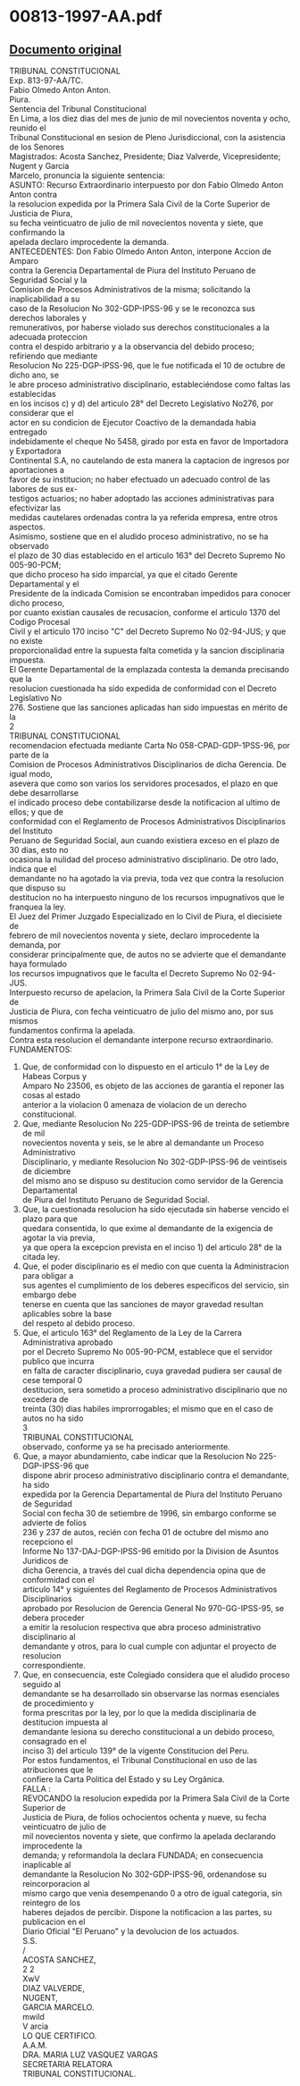 
00813-1997-AA.pdf
=================
  
[Documento original](https://tc.gob.pe/jurisprudencia/1998/00813-1997-AA.pdf)  
---  
TRIBUNAL CONSTITUCIONAL  
Exp. 813-97-AA/TC.  
Fabio Olmedo Anton Anton.  
Piura.  
Sentencia del Tribunal Constitucional  
En Lima, a los diez dias del mes de junio de mil novecientos noventa y ocho, reunido el  
Tribunal Constitucional en sesion de Pleno Jurisdiccional, con la asistencia de los Senores  
Magistrados: Acosta Sanchez, Presidente; Diaz Valverde, Vicepresidente; Nugent y Garcia  
Marcelo, pronuncia la siguiente sentencia:  
ASUNTO: Recurso Extraordinario interpuesto por don Fabio Olmedo Anton Anton contra  
la resolucion expedida por la Primera Sala Civil de la Corte Superior de Justicia de Piura,  
su fecha veinticuatro de julio de mil novecientos noventa y siete, que confirmando la  
apelada declaro improcedente la demanda.  
ANTECEDENTES: Don Fabio Olmedo Anton Anton, interpone Accion de Amparo  
contra la Gerencia Departamental de Piura del Instituto Peruano de Seguridad Social y la  
Comision de Procesos Administrativos de la misma; solicitando la inaplicabilidad a su  
caso de la Resolucion No 302-GDP-IPSS-96 y se le reconozca sus derechos laborales y  
remunerativos, por haberse violado sus derechos constitucionales a la adecuada proteccion  
contra el despido arbitrario y a la observancia del debido proceso; refiriendo que mediante  
Resolucion No 225-DGP-IPSS-96, que le fue notificada el 10 de octubre de dicho ano, se  
le abre proceso administrativo disciplinario, estableciéndose como faltas las establecidas  
en los incisos c) y d) del articulo 28° del Decreto Legislativo No276, por considerar que el  
actor en su condicion de Ejecutor Coactivo de la demandada habia entregado  
indebidamente el cheque No 5458, girado por esta en favor de Importadora y Exportadora  
Continental S.A, no cautelando de esta manera la captacion de ingresos por aportaciones a  
favor de su institucion; no haber efectuado un adecuado control de las labores de sus ex-  
testigos actuarios; no haber adoptado las acciones administrativas para efectivizar las  
medidas cautelares ordenadas contra la ya referida empresa, entre otros aspectos.  
Asimismo, sostiene que en el aludido proceso administrativo, no se ha observado  
el plazo de 30 dias establecido en el articulo 163° del Decreto Supremo No 005-90-PCM;  
que dicho proceso ha sido imparcial, ya que el citado Gerente Departamental y el  
Presidente de la indicada Comision se encontraban impedidos para conocer dicho proceso,  
por cuanto existian causales de recusacion, conforme el articulo 1370 del Codigo Procesal  
Civil y el articulo 170 inciso "C" del Decreto Supremo No 02-94-JUS; y que no existe  
proporcionalidad entre la supuesta falta cometida y la sancion disciplinaria impuesta.  
El Gerente Departamental de la emplazada contesta la demanda precisando que la  
resolucion cuestionada ha sido expedida de conformidad con el Decreto Legislativo No  
276. Sostiene que las sanciones aplicadas han sido impuestas en mérito de la  
2  
TRIBUNAL CONSTITUCIONAL  
recomendacion efectuada mediante Carta No 058-CPAD-GDP-1PSS-96, por parte de la  
Comision de Procesos Administrativos Disciplinarios de dicha Gerencia. De igual modo,  
asevera que como son varios los servidores procesados, el plazo en que debe desarrollarse  
el indicado proceso debe contabilizarse desde la notificacion al ultimo de ellos; y que de  
conformidad con el Reglamento de Procesos Administrativos Disciplinarios del Instituto  
Peruano de Seguridad Social, aun cuando existiera exceso en el plazo de 30 dias, esto no  
ocasiona la nulidad del proceso administrativo disciplinario. De otro lado, indica que el  
demandante no ha agotado la via previa, toda vez que contra la resolucion que dispuso su  
destitucion no ha interpuesto ninguno de los recursos impugnativos que le franquea la ley.  
El Juez del Primer Juzgado Especializado en lo Civil de Piura, el diecisiete de  
febrero de mil novecientos noventa y siete, declaro improcedente la demanda, por  
considerar principalmente que, de autos no se advierte que el demandante haya formulado  
los recursos impugnativos que le faculta el Decreto Supremo No 02-94-JUS.  
Interpuesto recurso de apelacion, la Primera Sala Civil de la Corte Superior de  
Justicia de Piura, con fecha veinticuatro de julio del mismo ano, por sus mismos  
fundamentos confirma la apelada.  
Contra esta resolucion el demandante interpone recurso extraordinario.  
FUNDAMENTOS:  
1. Que, de conformidad con lo dispuesto en el articulo 1° de la Ley de Habeas Corpus y  
Amparo No 23506, es objeto de las acciones de garantia el reponer las cosas al estado  
anterior a la violacion 0 amenaza de violacion de un derecho constitucional.  
2. Que, mediante Resolucion No 225-GDP-IPSS-96 de treinta de setiembre de mil  
novecientos noventa y seis, se le abre al demandante un Proceso Administrativo  
Disciplinario, y mediante Resolucion No 302-GDP-IPSS-96 de veintiseis de diciembre  
del mismo ano se dispuso su destitucion como servidor de la Gerencia Departamental  
de Piura del Instituto Peruano de Seguridad Social.  
3. Que, la cuestionada resolucion ha sido ejecutada sin haberse vencido el plazo para que  
quedara consentida, lo que exime al demandante de la exigencia de agotar la via previa,  
ya que opera la excepcion prevista en el inciso 1) del articulo 28° de la citada ley.  
4. Que, el poder disciplinario es el medio con que cuenta la Administracion para obligar a  
sus agentes el cumplimiento de los deberes especificos del servicio, sin embargo debe  
tenerse en cuenta que las sanciones de mayor gravedad resultan aplicables sobre la base  
del respeto al debido proceso.  
5. Que, el articulo 163° del Reglamento de la Ley de la Carrera Administrativa aprobado  
por el Decreto Supremo No 005-90-PCM, establece que el servidor publico que incurra  
en falta de caracter disciplinario, cuya gravedad pudiera ser causal de cese temporal 0  
destitucion, sera sometido a proceso administrativo disciplinario que no excedera de  
treinta (30) dias habiles improrrogables; el mismo que en el caso de autos no ha sido  
3  
TRIBUNAL CONSTITUCIONAL  
observado, conforme ya se ha precisado anteriormente.  
6. Que, a mayor abundamiento, cabe indicar que la Resolucion No 225-DGP-IPSS-96 que  
dispone abrir proceso administrativo disciplinario contra el demandante, ha sido  
expedida por la Gerencia Departamental de Piura del Instituto Peruano de Seguridad  
Social con fecha 30 de setiembre de 1996, sin embargo conforme se advierte de folios  
236 y 237 de autos, recién con fecha 01 de octubre del mismo ano recepciono el  
Informe No 137-DAJ-DGP-IPSS-96 emitido por la Division de Asuntos Juridicos de  
dicha Gerencia, a través del cual dicha dependencia opina que de conformidad con el  
articulo 14° y siguientes del Reglamento de Procesos Administrativos Disciplinarios  
aprobado por Resolucion de Gerencia General No 970-GG-IPSS-95, se debera proceder  
a emitir la resolucion respectiva que abra proceso administrativo disciplinario al  
demandante y otros, para lo cual cumple con adjuntar el proyecto de resolucion  
correspondiente.  
7. Que, en consecuencia, este Colegiado considera que el aludido proceso seguido al  
demandante se ha desarrollado sin observarse las normas esenciales de procedimiento y  
forma prescritas por la ley, por lo que la medida disciplinaria de destitucion impuesta al  
demandante lesiona su derecho constitucional a un debido proceso, consagrado en el  
inciso 3) del articulo 139° de la vigente Constitucion del Peru.  
Por estos fundamentos, el Tribunal Constitucional en uso de las atribuciones que le  
confiere la Carta Politica del Estado y su Ley Orgânica.  
FALLA :  
REVOCANDO la resolucion expedida por la Primera Sala Civil de la Corte Superior de  
Justicia de Piura, de folios ochocientos ochenta y nueve, su fecha veinticuatro de julio de  
mil novecientos noventa y siete, que confirmo la apelada declarando improcedente la  
demanda; y reformandola la declara FUNDADA; en consecuencia inaplicable al  
demandante la Resolucion No 302-GDP-IPSS-96, ordenandose su reincorporacion al  
mismo cargo que venia desempenando 0 a otro de igual categoria, sin reintegro de los  
haberes dejados de percibir. Dispone la notificacion a las partes, su publicacion en el  
Diario Oficial "El Peruano" y la devolucion de los actuados.  
S.S.  
/  
ACOSTA SANCHEZ,  
2 2  
XwV  
DIAZ VALVERDE,  
NUGENT,  
GARCIA MARCELO.  
mwild  
V arcia  
LO QUE CERTIFICO.  
A.A.M.  
DRA. MARIA LUZ VASQUEZ VARGAS  
SECRETARIA RELATORA  
TRIBUNAL CONSTITUCIONAL.